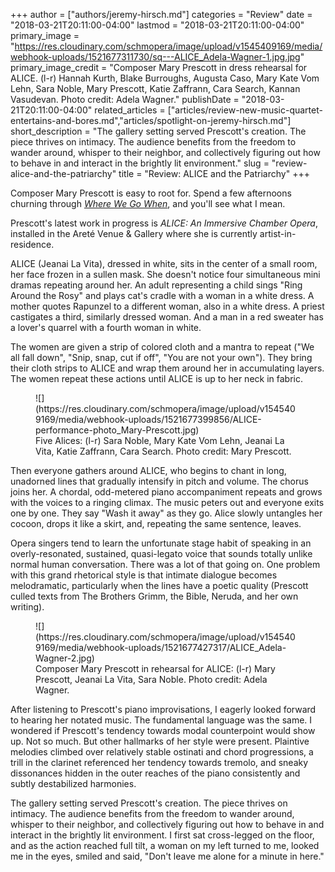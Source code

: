 +++
author = ["authors/jeremy-hirsch.md"]
categories = "Review"
date = "2018-03-21T20:11:00-04:00"
lastmod = "2018-03-21T20:11:00-04:00"
primary_image = "https://res.cloudinary.com/schmopera/image/upload/v1545409169/media/webhook-uploads/1521677311730/sq---ALICE_Adela-Wagner-1.jpg.jpg"
primary_image_credit = "Composer Mary Prescott in dress rehearsal for ALICE. (l-r) Hannah Kurth, Blake Burroughs, Augusta Caso, Mary Kate Vom Lehn, Sara Noble, Mary Prescott, Katie Zaffrann, Cara Search, Kannan Vasudevan. Photo credit: Adela Wagner."
publishDate = "2018-03-21T20:11:00-04:00"
related_articles = ["articles/review-new-music-quartet-entertains-and-bores.md","articles/spotlight-on-jeremy-hirsch.md"]
short_description = "The gallery setting served Prescott&#039;s creation. The piece thrives on intimacy. The audience benefits from the freedom to wander around, whisper to their neighbor, and collectively figuring out how to behave in and interact in the brightly lit environment."
slug = "review-alice-and-the-patriarchy"
title = "Review: ALICE and the Patriarchy"
+++

Composer Mary Prescott is easy to root for. Spend a few afternoons churning through [*Where We Go When*](http://mary-prescott.com/wherewegowhen/?offset=1314062220000), and you'll see what I mean.

Prescott's latest work in progress is *ALICE: An Immersive Chamber Opera*, installed in the Areté Venue & Gallery where she is currently artist-in-residence.

ALICE (Jeanai La Vita), dressed in white, sits in the center of a small room, her face frozen in a sullen mask. She doesn't notice four simultaneous mini dramas repeating around her. An adult representing a child sings "Ring Around the Rosy" and plays cat's cradle with a woman in a white dress. A mother quotes Rapunzel to a different woman, also in a white dress. A priest castigates a third, similarly dressed woman. And a man in a red sweater has a lover's quarrel with a fourth woman in white.

The women are given a strip of colored cloth and a mantra to repeat ("We all fall down", "Snip, snap, cut if off", "You are not your own"). They bring their cloth strips to ALICE and wrap them around her in accumulating layers. The women repeat these actions until ALICE is up to her neck in fabric.

<figure data-type="image">
![](https://res.cloudinary.com/schmopera/image/upload/v1545409169/media/webhook-uploads/1521677399856/ALICE-performance-photo_Mary-Prescott.jpg)
<figcaption>Five Alices: (l-r) Sara Noble, Mary Kate Vom Lehn, Jeanai La Vita, Katie Zaffrann, Cara Search. Photo credit: Mary Prescott.</figcaption>
</figure>

Then everyone gathers around ALICE, who begins to chant in long, unadorned lines that gradually intensify in pitch and volume. The chorus joins her. A chordal, odd-metered piano accompaniment repeats and grows with the voices to a ringing climax. The music peters out and everyone exits one by one. They say "Wash it away" as they go. Alice slowly untangles her cocoon, drops it like a skirt, and, repeating the same sentence, leaves.

Opera singers tend to learn the unfortunate stage habit of speaking in an overly-resonated, sustained, quasi-legato voice that sounds totally unlike normal human conversation. There was a lot of that going on. One problem with this grand rhetorical style is that intimate dialogue becomes melodramatic, particularly when the lines have a poetic quality (Prescott culled texts from The Brothers Grimm, the Bible, Neruda, and her own writing).

<figure data-type="image">
![](https://res.cloudinary.com/schmopera/image/upload/v1545409169/media/webhook-uploads/1521677427317/ALICE_Adela-Wagner-2.jpg)
<figcaption>Composer Mary Prescott in rehearsal for ALICE: (l-r) Mary Prescott, Jeanai La Vita, Sara Noble. Photo credit: Adela Wagner.</figcaption>
</figure>

After listening to Prescott's piano improvisations, I eagerly looked forward to hearing her notated music. The fundamental language was the same. I wondered if Prescott's tendency towards modal counterpoint would show up. Not so much. But other hallmarks of her style were present. Plaintive melodies climbed over relatively stable ostinati and chord progressions, a trill in the clarinet referenced her tendency towards tremolo, and sneaky dissonances hidden in the outer reaches of the piano consistently and subtly destabilized harmonies.

The gallery setting served Prescott's creation. The piece thrives on intimacy. The audience benefits from the freedom to wander around, whisper to their neighbor, and collectively figuring out how to behave in and interact in the brightly lit environment. I first sat cross-legged on the floor, and as the action reached full tilt, a woman on my left turned to me, looked me in the eyes, smiled and said, "Don't leave me alone for a minute in here."
